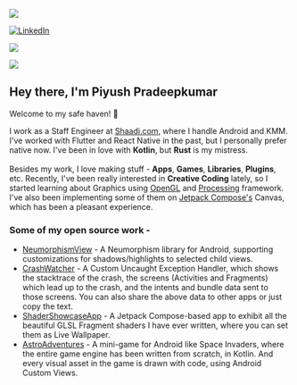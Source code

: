 ![](https://komarev.com/ghpvc/?username=thelumiereguy&style=for-the-badge&color=000000)

[![LinkedIn](https://img.shields.io/badge/LinkedIn-09f?style=for-the-badge&logo=linkedin&logoColor=white)](https://www.linkedin.com/in/piyush-thelumiereguy/)

![](https://img.shields.io/github/stars/thelumiereguy?color=09f&label=Stars%20Earned&logo=github&style=for-the-badge&labelColor=black)

[![](https://img.shields.io/twitter/follow/thelumiereguy?style=for-the-badge&color=09f&labelColor=black&logo=twitter&label=@thelumiereguy)](https://twitter.com/thelumiereguy)

## Hey there, I'm **Piyush Pradeepkumar**

Welcome to my safe haven! :wave:

I work as a Staff Engineer at [Shaadi.com](https://www.shaadi.com), where I handle Android and KMM. I've worked with Flutter and React Native in the past, but I personally prefer native now. I've been in love with **Kotlin**, but **Rust** is my mistress. 
</br>
</br>
Besides my work, I love making stuff - **Apps**, **Games**, **Libraries**, **Plugins**, etc. Recently, I've been really interested in **Creative Coding** lately, so I started learning about Graphics using [OpenGL](https://thebookofshaders.com/) and [Processing](https://processing.org/) framework. I've also been implementing some of them on [Jetpack Compose's](https://developer.android.com/jetpack/compose?gclid=Cj0KCQiA09eQBhCxARIsAAYRiylVrX1jdnicM47T9optUs5uPtT6xvFesquuJq3BKQO4sZEDJNIfii4aAtw5EALw_wcB&gclsrc=aw.ds) Canvas, which has been a pleasant experience. 

### Some of my open source work - 

- [NeumorphismView](https://github.com/thelumiereguy/NeumorphismView-Android) - A Neumorphism library for Android, supporting customizations for shadows/highlights to selected child views.
- [CrashWatcher](https://github.com/thelumiereguy/CrashWatcher-Android) - A Custom Uncaught Exception Handler, which shows the stacktrace of the crash, the screens (Activities and Fragments) which lead up to the crash, and the intents and bundle data sent to those screens. You can also share the above data to other apps or just copy the text.
- [ShaderShowcaseApp](https://github.com/thelumiereguy/ShaderShowcaseApp) - A Jetpack Compose-based app to exhibit all the beautiful GLSL Fragment shaders I have ever written, where you can set them as Live Wallpaper.
- [AstroAdventures](https://github.com/thelumiereguy/AstroAdventures-Android) - A mini-game for Android like Space Invaders, where the entire game engine has been written from scratch, in Kotlin. And every visual asset in the game is drawn with code, using Android Custom Views.
